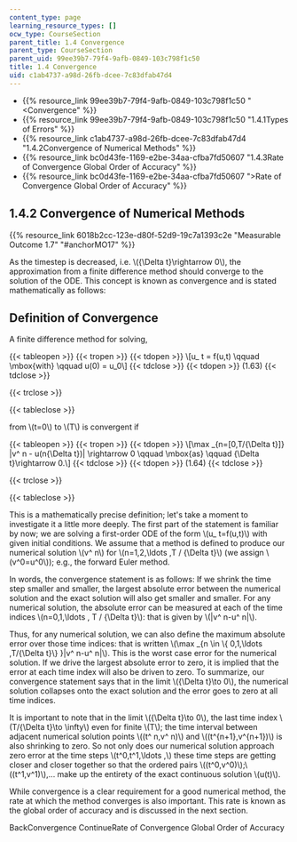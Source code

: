```yaml
---
content_type: page
learning_resource_types: []
ocw_type: CourseSection
parent_title: 1.4 Convergence
parent_type: CourseSection
parent_uid: 99ee39b7-79f4-9afb-0849-103c798f1c50
title: 1.4 Convergence
uid: c1ab4737-a98d-26fb-dcee-7c83dfab47d4
---
```


*   {{% resource_link 99ee39b7-79f4-9afb-0849-103c798f1c50 "\<Convergence" %}}
*   {{% resource_link 99ee39b7-79f4-9afb-0849-103c798f1c50 "1.4.1Types of Errors" %}}
*   {{% resource_link c1ab4737-a98d-26fb-dcee-7c83dfab47d4 "1.4.2Convergence of Numerical Methods" %}}
*   {{% resource_link bc0d43fe-1169-e2be-34aa-cfba7fd50607 "1.4.3Rate of Convergence Global Order of Accuracy" %}}
*   {{% resource_link bc0d43fe-1169-e2be-34aa-cfba7fd50607 "\>Rate of Convergence Global Order of Accuracy" %}}

1.4.2 Convergence of Numerical Methods
--------------------------------------

{{% resource_link 6018b2cc-123e-d80f-52d9-19c7a1393c2e "Measurable Outcome 1.7" "#anchorMO17" %}}

As the timestep is decreased, i.e. \\({\\Delta t}\\rightarrow 0\\), the approximation from a finite difference method should converge to the solution of the ODE. This concept is known as convergence and is stated mathematically as follows:

Definition of Convergence
-------------------------

A finite difference method for solving,

{{< tableopen >}}
{{< tropen >}}
{{< tdopen >}}
\\\[u\_ t = f(u,t) \\qquad \\mbox{with} \\qquad u(0) = u\_0\\\]
{{< tdclose >}}
{{< tdopen >}}
(1.63)
{{< tdclose >}}

{{< trclose >}}

{{< tableclose >}}

from \\(t=0\\) to \\(T\\) is convergent if

{{< tableopen >}}
{{< tropen >}}
{{< tdopen >}}
\\\[\\max \_{n=\[0,T/{\\Delta t}\]} |v^ n - u(n{\\Delta t})| \\rightarrow 0 \\qquad \\mbox{as} \\qquad {\\Delta t}\\rightarrow 0.\\\]
{{< tdclose >}}
{{< tdopen >}}
(1.64)
{{< tdclose >}}

{{< trclose >}}

{{< tableclose >}}

This is a mathematically precise definition; let's take a moment to investigate it a little more deeply. The first part of the statement is familiar by now; we are solving a first-order ODE of the form \\(u\_ t=f(u,t)\\) with given initial conditions. We assume that a method is defined to produce our numerical solution \\(v^ n\\) for \\(n=1,2,\\ldots ,T / {\\Delta t}\\) (we assign \\(v^0=u^0\\)); e.g., the forward Euler method.

In words, the convergence statement is as follows: If we shrink the time step smaller and smaller, the largest absolute error between the numerical solution and the exact solution will also get smaller and smaller. For any numerical solution, the absolute error can be measured at each of the time indices \\(n=0,1,\\ldots , T / {\\Delta t}\\): that is given by \\(|v^ n-u^ n|\\).

Thus, for any numerical solution, we can also define the maximum absolute error over those time indices: that is written \\(\\max \_{n \\in \\{ 0,1,\\ldots ,T/{\\Delta t}\\} }|v^ n-u^ n|\\). This is the worst case error for the numerical solution. If we drive the largest absolute error to zero, it is implied that the error at each time index will also be driven to zero. To summarize, our convergence statement says that in the limit \\({\\Delta t}\\to 0\\), the numerical solution collapses onto the exact solution and the error goes to zero at all time indices.

It is important to note that in the limit \\({\\Delta t}\\to 0\\), the last time index \\(T/{\\Delta t}\\to \\infty\\) even for finite \\(T\\); the time interval between adjacent numerical solution points \\((t^ n,v^ n)\\) and \\((t^{n+1},v^{n+1})\\) is also shrinking to zero. So not only does our numerical solution approach zero error at the time steps \\(t^0,t^1,\\ldots ,\\) these time steps are getting closer and closer together so that the ordered pairs \\((t^0,v^0)\\);\\((t^1,v^1)\\),... make up the entirety of the exact continuous solution \\(u(t)\\).

While convergence is a clear requirement for a good numerical method, the rate at which the method converges is also important. This rate is known as the global order of accuracy and is discussed in the next section.

BackConvergence ContinueRate of Convergence Global Order of Accuracy